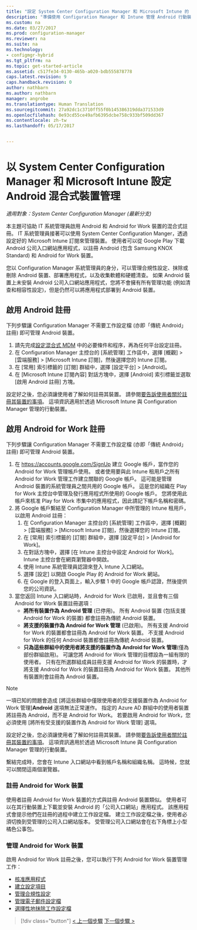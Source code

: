 ```yaml
---
title: "設定 System Center Configuration Manager 和 Microsoft Intune 的 Android 混合式裝置管理 | Microsoft Docs"
description: "準備使用 Configuration Manager 和 Intune 管理 Android 行動裝置。"
ms.custom: na
ms.date: 03/27/2017
ms.prod: configuration-manager
ms.reviewer: na
ms.suite: na
ms.technology:
- configmgr-hybrid
ms.tgt_pltfrm: na
ms.topic: get-started-article
ms.assetid: c517fe34-0130-465b-a020-bdb555878778
caps.latest.revision: 9
caps.handback.revision: 0
author: nathbarn
ms.author: nathbarn
manager: angrobe
ms.translationtype: Human Translation
ms.sourcegitcommit: 27a92dc1c3710ff55f0b145386319dda371533d9
ms.openlocfilehash: 0e93cd55ce49afb6395dcbe758c933bf509dd367
ms.contentlocale: zh-tw
ms.lasthandoff: 05/17/2017


---
```

# <a name="set-up-android-hybrid-device-management-with-system-center-configuration-manager-and-microsoft-intune"></a>以 System Center Configuration Manager 和 Microsoft Intune 設定 Android 混合式裝置管理

*適用對象：System Center Configuration Manager (最新分支)*

本主題可協助 IT 系統管理員啟用 Android 和 Android for Work 裝置的混合式註冊。 IT 系統管理員接著可以使用 System Center Configuration Manger，透過設定好的 Microsoft Intune 訂閱來管理裝置。 使用者可以從 Google Play 下載 Android 公司入口網站應用程式，以註冊 Android (包含 Samsung KNOX Standard) 和 Android for Work 裝置。 

您以 Configuration Manager 系統管理員的身分，可以管理合規性設定、抹除或刪除 Android 裝置、部署應用程式，以及收集軟體和硬體清查。 如果 Android 裝置上未安裝 Android 公司入口網站應用程式，您將不會擁有所有管理功能 (例如清查和相容性設定)，但是仍然可以將應用程式部署到 Android 裝置。  

## <a name="enable-android-enrollment"></a>啟用 Android 註冊  
下列步驟讓 Configuration Manager 不需要工作設定檔 (亦即「傳統 Android」註冊) 即可管理 Android 裝置。

1. 請先完成[設定混合式 MDM](setup-hybrid-mdm.md) 中的必要條件和程序，再為任何平台設定註冊。  
2. 在 Configuration Manager 主控台的 [系統管理] 工作區中，選擇 [概觀] > [雲端服務] > [Microsoft Intune 訂閱]，然後選擇您的 Intune 訂閱。  
3. 在 [常用] 索引標籤的 [訂閱] 群組中，選擇 [設定平台] > [Android]。  
4. 在 [Microsoft Intune 訂閱內容] 對話方塊中，選擇 [Android] 索引標籤並選取 [啟用 Android 註冊] 方塊。  

 設定好之後，您必須讓使用者了解如何註冊其裝置。 請參閱[要告訴使用者關於註冊其裝置的事項](https://docs.microsoft.com/intune/deploy-use/what-to-tell-your-end-users-about-using-microsoft-intune)。 這項資訊適用於透過 Microsoft Intune 與 Configuration Manager 管理的行動裝置。

## <a name="enable-android-for-work-enrollment"></a>啟用 Android for Work 註冊
下列步驟讓 Configuration Manager 不需要工作設定檔 (亦即「傳統 Android」註冊) 即可管理 Android 裝置。

1. 在 https://accounts.google.com/SignUp 建立 Google 帳戶，當作您的 Android for Work 管理帳戶使用。 或者使用要與此 Intune 租用戶之所有 Android for Work 管理工作建立關聯的 Google 帳戶。 這可能是管理 Android 裝置的系統管理員之間共用的 Google 帳戶。 這是您的組織在 Play for Work 主控台中管理及發行應用程式所使用的 Google 帳戶。 您將使用此帳戶來核准 Play for Work 市集中的應用程式，因此請記下帳戶名稱和密碼。
2. 將 Google 帳戶繫結至 Configuration Manager 中所管理的 Intune 租用戶，以啟用 Android 註冊：
   1. 在 Configuration Manager 主控台的 [系統管理] 工作區中，選擇 [概觀] > [雲端服務] > [Microsoft Intune 訂閱]，然後選擇您的 Intune 訂閱。
   2. 在 [常用] 索引標籤的 [訂閱] 群組中，選擇 [設定平台] > [Android for Work]。
   3. 在對話方塊中，選擇 [在 Intune 主控台中設定 Android for Work]。 Intune 主控台會在網頁瀏覽器中開啟。
   4. 使用 Intune 系統管理員認證來登入 Intune 入口網站。
   5. 選擇 [設定] 以開啟 Google Play 的 Android for Work 網站。
   6. 在 Google 的登入頁面上，輸入步驟 1 中的 Google 帳戶認證，然後提供您的公司資訊。
3. 當您返回 Intune 入口網站時，Android for Work 已啟用，並且會有三個 Android for Work 裝置註冊選項︰
   - **將所有裝置作為 Android 管理** (已停用)。 所有 Android 裝置 (包括支援 Android for Work 的裝置) 都會註冊為傳統 Android 裝置。
   - **將支援的裝置作為 Android for Work 管理** (已啟用)。 所有支援 Android for Work 的裝置都會註冊為 Android for Work 裝置。 不支援 Android for Work 的任何 Android 裝置都會註冊為傳統 Android 裝置。
   - **只為這些群組中的使用者將支援的裝置作為 Android for Work 管理**(僅為部份群組啟用)。 可讓您將 Android for Work 管理的目標設為一組有限的使用者。 只有在所選群組成員註冊支援 Android for Work 的裝置時，才將支援 Android for Work 的裝置註冊為 Android for Work 裝置。 其他所有裝置則會註冊為 Android 裝置。

> [!NOTE]
> 一項已知的問題會造成 [將這些群組中僅限使用者的受支援裝置作為 Android for Work 管理]**Android** 選項無法正常運作。 指定的 Azure AD 群組中的使用者裝置將註冊為 Android，而不是 Android for Work。 若要啟用 Android for Work，您必須使用 [將所有受支援的裝置作為 Android for Work 管理] 選項。


設定好之後，您必須讓使用者了解如何註冊其裝置。 請參閱[要告訴使用者關於註冊其裝置的事項](https://docs.microsoft.com/intune/deploy-use/what-to-tell-your-end-users-about-using-microsoft-intune)。 這項資訊適用於透過 Microsoft Intune 與 Configuration Manager 管理的行動裝置。

繫結完成時，您會在 Intune 入口網站中看到帳戶名稱和組織名稱。 這時候，您就可以關閉這兩個瀏覽器。

### <a name="enroll-an-android-for-work-device"></a>註冊 Android for Work 裝置
使用者註冊 Android for Work 裝置的方式與註冊 Android 裝置類似。 使用者可以在其行動裝置上下載並安裝 Android 的「公司入口網站」應用程式。 該應用程式會提示他們在註冊的過程中建立工作設定檔。 建立工作設定檔之後，使用者必須切換到受管理的公司入口網站版本。 受管理公司入口網站會在右下角標上小型橘色公事包。

### <a name="manage-android-for-work-devices"></a>管理 Android for Work 裝置
啟用 Android for Work 註冊之後，您可以執行下列 Android for Work 裝置管理工作：
- [核准應用程式](/sccm/mdm/deploy-use/creating-android-applications#approve-and-deploy-android-for-work-apps)
- [建立設定項目](/sccm/mdm/deploy-use/create-configuration-items-for-android-for-work-devices-managed-without-the-client)
- [管理合規性設定](/sccm/mdm/deploy-use/create-configuration-items-for-android-for-work-devices-managed-without-the-client)
- [管理電子郵件設定檔](/sccm/mdm/deploy-use/create-exchange-activesync-profiles)
- [選擇性地抹除工作設定檔](/sccm/mdm/deploy-use/wipe-lock-reset-devices#selective-wipe)

> [!div class="button"]
[< 上一個步驟](create-service-connection-point.md)  [下一個步驟 >](set-up-additional-management.md)


